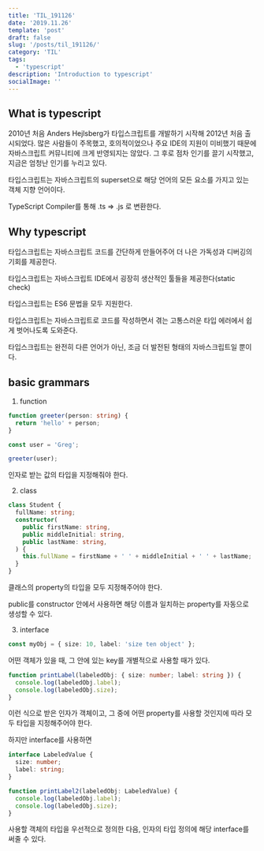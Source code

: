 ```yaml
---
title: 'TIL_191126'
date: '2019.11.26'
template: 'post'
draft: false
slug: '/posts/til_191126/'
category: 'TIL'
tags:
  - 'typescript'
description: 'Introduction to typescript'
socialImage: ''
---
```


## What is typescript

2010년 처음 Anders Hejlsberg가 타입스크립트를 개발하기 시작해 2012년 처음 출시되었다. 많은 사람들이 주목했고, 호의적이었으나 주요 IDE의 지원이 미비했기 때문에 자바스크립트 커뮤니티에 크게 반영되지는 않았다. 그 후로 점차 인기를 끌기 시작했고, 지금은 엄청난 인기를 누리고 있다.

타입스크립트는 자바스크립트의 superset으로 해당 언어의 모든 요소를 가지고 있는 객체 지향 언어이다.

TypeScript Compiler를 통해 .ts => .js 로 변환한다.

## Why typescript

타입스크립트는 자바스크립트 코드를 간단하게 만들어주어 더 나은 가독성과 디버깅의 기회를 제공한다.

타입스크립트는 자바스크립트 IDE에서 굉장히 생산적인 툴들을 제공한다(static check)

타입스크립트는 ES6 문법을 모두 지원한다.

타입스크립트는 자바스크립트로 코드를 작성하면서 겪는 고통스러운 타입 에러에서 쉽게 벗어나도록 도와준다.

타입스크립트는 완전히 다른 언어가 아닌, 조금 더 발전된 형태의 자바스크립트일 뿐이다.

## basic grammars

1. function

```ts
function greeter(person: string) {
  return 'hello' + person;
}

const user = 'Greg';

greeter(user);
```

인자로 받는 값의 타입을 지정해줘야 한다.

2. class

```ts
class Student {
  fullName: string;
  constructor(
    public firstName: string,
    public middleInitial: string,
    public lastName: string,
  ) {
    this.fullName = firstName + ' ' + middleInitial + ' ' + lastName;
  }
}
```

클래스의 property의 타입을 모두 지정해주어야 한다.

public를 constructor 안에서 사용하면 해당 이름과 일치하는 property를 자동으로 생성할 수 있다.

3. interface

```ts
const myObj = { size: 10, label: 'size ten object' };
```

어떤 객체가 있을 때, 그 안에 있는 key를 개별적으로 사용할 때가 있다.

```ts
function printLabel(labeledObj: { size: number; label: string }) {
  console.log(labeledObj.label);
  console.log(labeledObj.size);
}
```

이런 식으로 받은 인자가 객체이고, 그 중에 어떤 property를 사용할 것인지에 따라 모두 타입을 지정해주어야 한다.

하지만 interface를 사용하면

```ts
interface LabeledValue {
  size: number;
  label: string;
}

function printLabel2(labeledObj: LabeledValue) {
  console.log(labeledObj.label);
  console.log(labeledObj.size);
}
```

사용할 객체의 타입을 우선적으로 정의한 다음, 인자의 타입 정의에 해당 interface를 써줄 수 있다.
